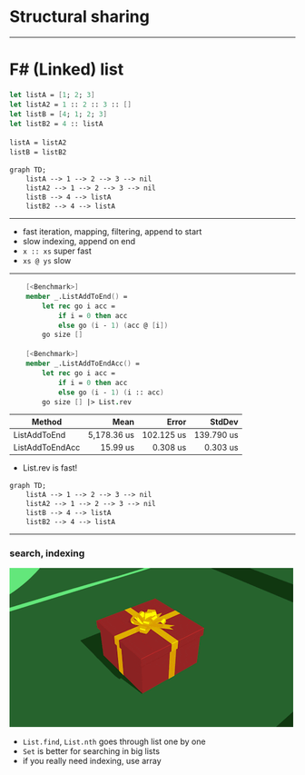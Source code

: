 <!-- header: '**F# Data Structures**' -->

# Structural sharing

---

# F# (Linked) list

```fsharp
let listA = [1; 2; 3]
let listA2 = 1 :: 2 :: 3 :: []
let listB = [4; 1; 2; 3]
let listB2 = 4 :: listA

listA = listA2
listB = listB2
```

```mermaid
graph TD;
    listA --> 1 --> 2 --> 3 --> nil
    listA2 --> 1 --> 2 --> 3 --> nil
    listB --> 4 --> listA
    listB2 --> 4 --> listA
```

---

- fast iteration, mapping, filtering, append to start
- slow indexing, append on end
- `x :: xs` super fast
- `xs @ ys` slow

---

```fsharp
    [<Benchmark>]
    member _.ListAddToEnd() =
        let rec go i acc =
            if i = 0 then acc
            else go (i - 1) (acc @ [i])
        go size []

    [<Benchmark>]
    member _.ListAddToEndAcc() =
        let rec go i acc =
            if i = 0 then acc
            else go (i - 1) (i :: acc)
        go size [] |> List.rev
```

|          Method |        Mean |      Error |     StdDev |
|---------------- |------------:|-----------:|-----------:|
|    ListAddToEnd | 5,178.36 us | 102.125 us | 139.790 us |
| ListAddToEndAcc |    15.99 us |   0.308 us |   0.303 us |

- List.rev is fast!

```mermaid
graph TD;
    listA --> 1 --> 2 --> 3 --> nil
    listA2 --> 1 --> 2 --> 3 --> nil
    listB --> 4 --> listA
    listB2 --> 4 --> listA
```
---

### search, indexing

![Searching in list](list_search.gif)

- `List.find`, `List.nth` goes through list one by one
- `Set` is better for searching in big lists
- if you really need indexing, use array

